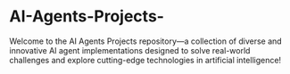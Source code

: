 # AI-Agents-Projects-
Welcome to the AI Agents Projects repository—a collection of diverse and innovative AI agent implementations designed to solve real-world challenges and explore cutting-edge technologies in artificial intelligence!
